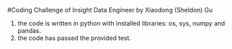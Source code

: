#Coding Challenge of Insight Data Engineer
by Xiaodong (Sheldon) Gu

1. the code is written in python with installed libraries: os, sys, numpy and pandas.
2. the code has passed the provided test.


